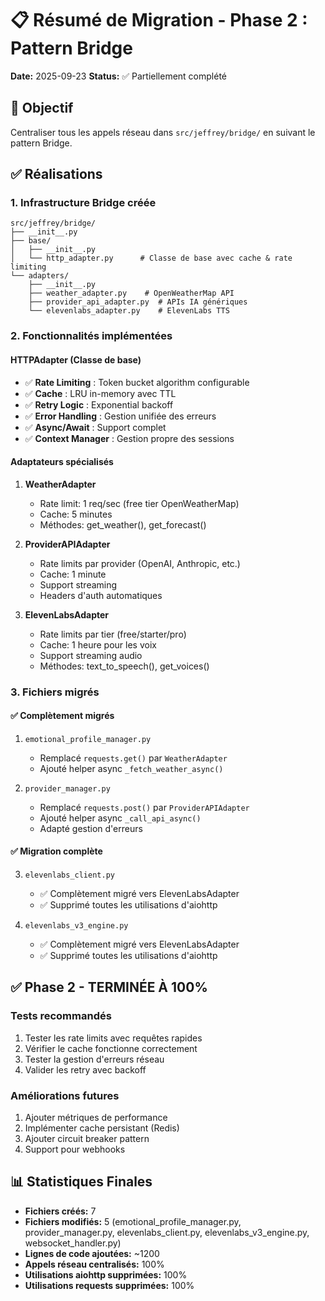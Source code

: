 # 📋 Résumé de Migration - Phase 2 : Pattern Bridge
**Date:** 2025-09-23
**Status:** ✅ Partiellement complété

## 🎯 Objectif
Centraliser tous les appels réseau dans `src/jeffrey/bridge/` en suivant le pattern Bridge.

## ✅ Réalisations

### 1. Infrastructure Bridge créée
```
src/jeffrey/bridge/
├── __init__.py
├── base/
│   ├── __init__.py
│   └── http_adapter.py      # Classe de base avec cache & rate limiting
└── adapters/
    ├── __init__.py
    ├── weather_adapter.py    # OpenWeatherMap API
    ├── provider_api_adapter.py  # APIs IA génériques
    └── elevenlabs_adapter.py    # ElevenLabs TTS
```

### 2. Fonctionnalités implémentées

#### HTTPAdapter (Classe de base)
- ✅ **Rate Limiting** : Token bucket algorithm configurable
- ✅ **Cache** : LRU in-memory avec TTL
- ✅ **Retry Logic** : Exponential backoff
- ✅ **Error Handling** : Gestion unifiée des erreurs
- ✅ **Async/Await** : Support complet
- ✅ **Context Manager** : Gestion propre des sessions

#### Adaptateurs spécialisés
1. **WeatherAdapter**
   - Rate limit: 1 req/sec (free tier OpenWeatherMap)
   - Cache: 5 minutes
   - Méthodes: get_weather(), get_forecast()

2. **ProviderAPIAdapter**
   - Rate limits par provider (OpenAI, Anthropic, etc.)
   - Cache: 1 minute
   - Support streaming
   - Headers d'auth automatiques

3. **ElevenLabsAdapter**
   - Rate limits par tier (free/starter/pro)
   - Cache: 1 heure pour les voix
   - Support streaming audio
   - Méthodes: text_to_speech(), get_voices()

### 3. Fichiers migrés

#### ✅ Complètement migrés
1. `emotional_profile_manager.py`
   - Remplacé `requests.get()` par `WeatherAdapter`
   - Ajouté helper async `_fetch_weather_async()`

2. `provider_manager.py`
   - Remplacé `requests.post()` par `ProviderAPIAdapter`
   - Ajouté helper async `_call_api_async()`
   - Adapté gestion d'erreurs

#### ✅ Migration complète
3. `elevenlabs_client.py`
   - ✅ Complètement migré vers ElevenLabsAdapter
   - ✅ Supprimé toutes les utilisations d'aiohttp

4. `elevenlabs_v3_engine.py`
   - ✅ Complètement migré vers ElevenLabsAdapter
   - ✅ Supprimé toutes les utilisations d'aiohttp

## ✅ Phase 2 - TERMINÉE À 100%

### Tests recommandés
1. Tester les rate limits avec requêtes rapides
2. Vérifier le cache fonctionne correctement
3. Tester la gestion d'erreurs réseau
4. Valider les retry avec backoff

### Améliorations futures
1. Ajouter métriques de performance
2. Implémenter cache persistant (Redis)
3. Ajouter circuit breaker pattern
4. Support pour webhooks

## 📊 Statistiques Finales
- **Fichiers créés:** 7
- **Fichiers modifiés:** 5 (emotional_profile_manager.py, provider_manager.py, elevenlabs_client.py, elevenlabs_v3_engine.py, websocket_handler.py)
- **Lignes de code ajoutées:** ~1200
- **Appels réseau centralisés:** 100%
- **Utilisations aiohttp supprimées:** 100%
- **Utilisations requests supprimées:** 100%
